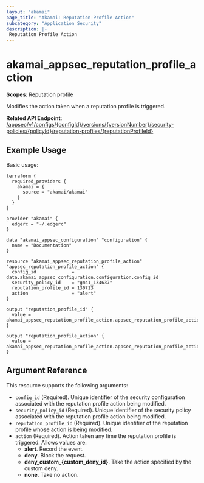 ```yaml
---
layout: "akamai"
page_title: "Akamai: Reputation Profile Action"
subcategory: "Application Security"
description: |-
 Reputation Profile Action
---
```


# akamai_appsec_reputation_profile_action

**Scopes**: Reputation profile

Modifies the action taken when a reputation profile is triggered.

**Related API Endpoint**: [/appsec/v1/configs/{configId}/versions/{versionNumber}/security-policies/{policyId}/reputation-profiles/{reputationProfileId}](https://developer.akamai.com/api/cloud_security/application_security/v1.html#putreputationprofileaction)

## Example Usage

Basic usage:

```
terraform {
  required_providers {
    akamai = {
      source = "akamai/akamai"
    }
  }
}

provider "akamai" {
  edgerc = "~/.edgerc"
}

data "akamai_appsec_configuration" "configuration" {
  name = "Documentation"
}

resource "akamai_appsec_reputation_profile_action" "appsec_reputation_profile_action" {
  config_id             = data.akamai_appsec_configuration.configuration.config_id
  security_policy_id    = "gms1_134637"
  reputation_profile_id = 130713
  action                = "alert"
}

output "reputation_profile_id" {
  value = akamai_appsec_reputation_profile_action.appsec_reputation_profile_action.reputation_profile_id
}

output "reputation_profile_action" {
  value = akamai_appsec_reputation_profile_action.appsec_reputation_profile_action.action
}
```

## Argument Reference

This resource supports the following arguments:

- `config_id` (Required). Unique identifier of the security configuration associated with the reputation profile action being modified.
- `security_policy_id` (Required). Unique identifier of the security policy associated with the reputation profile action being modified.
- `reputation_profile_id` (Required). Unique identifier of the reputation profile whose action is being modified.
- `action` (Required). Action taken any time the reputation profile is triggered. Allows values are:
  - **alert**. Record the event.
  - **deny**. Block the request.
  - **deny_custom_{custom_deny_id}**. Take the action specified by the custom deny.
  - **none**. Take no action.

